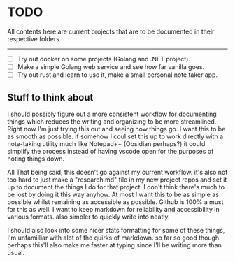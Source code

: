 # TODO

All contents here are current projects that are to be documented in their respective folders.

---

- [ ] Try out docker on some projects (Golang and .NET project).
- [ ] Make a simple Golang web service and see how far vanilla goes.
- [ ] Try out rust and learn to use it, make a small personal note taker app.

## Stuff to think about

I should possibly figure out a more consistent workflow for documenting things which reduces the writing and organizing to be more streamlined. Right now I'm just trying this out and seeing how things go. I want this to be as smooth as possible. if somehow I coul set this up to work directly with a note-taking utility much like Notepad++ (Obsidian perhaps?) it could simplify the process instead of having vscode open for the purposes of noting things down.

All That being said, this doesn't go against my current workflow. it's also not too hard to just make a "research.md" file in my new project repos and set it up to document the things I do for that project. I don't think there's much to be lost by doing it this way anyhow. At most I want this to be as simple as possible whilst remaining as accessible as possible. Github is 100% a must for this as well. I want to keep markdown for reliability and accessibility in various formats. also simpler to quickly write into neatly.

I should also look into some nicer stats formatting for some of these things, I'm unfamilliar with alot of the quirks of markdown. so far so good though. perhaps this'll also make me faster at typing since I'll be writing more than usual.
